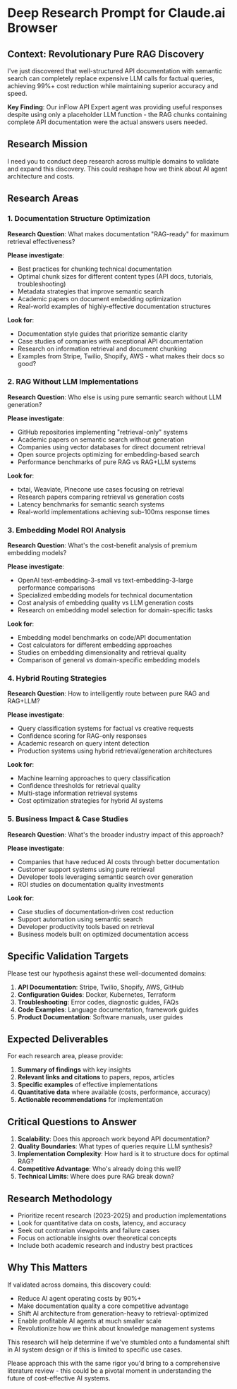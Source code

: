 # Deep Research Prompt for Claude.ai Browser

## Context: Revolutionary Pure RAG Discovery

I've just discovered that well-structured API documentation with semantic search can completely replace expensive LLM calls for factual queries, achieving 99%+ cost reduction while maintaining superior accuracy and speed.

**Key Finding**: Our inFlow API Expert agent was providing useful responses despite using only a placeholder LLM function - the RAG chunks containing complete API documentation were the actual answers users needed.

## Research Mission

I need you to conduct deep research across multiple domains to validate and expand this discovery. This could reshape how we think about AI agent architecture and costs.

## Research Areas

### 1. Documentation Structure Optimization

**Research Question**: What makes documentation "RAG-ready" for maximum retrieval effectiveness?

**Please investigate**:
- Best practices for chunking technical documentation
- Optimal chunk sizes for different content types (API docs, tutorials, troubleshooting)
- Metadata strategies that improve semantic search
- Academic papers on document embedding optimization
- Real-world examples of highly-effective documentation structures

**Look for**:
- Documentation style guides that prioritize semantic clarity
- Case studies of companies with exceptional API documentation
- Research on information retrieval and document chunking
- Examples from Stripe, Twilio, Shopify, AWS - what makes their docs so good?

### 2. RAG Without LLM Implementations

**Research Question**: Who else is using pure semantic search without LLM generation?

**Please investigate**:
- GitHub repositories implementing "retrieval-only" systems
- Academic papers on semantic search without generation
- Companies using vector databases for direct document retrieval
- Open source projects optimizing for embedding-based search
- Performance benchmarks of pure RAG vs RAG+LLM systems

**Look for**:
- txtai, Weaviate, Pinecone use cases focusing on retrieval
- Research papers comparing retrieval vs generation costs
- Latency benchmarks for semantic search systems
- Real-world implementations achieving sub-100ms response times

### 3. Embedding Model ROI Analysis

**Research Question**: What's the cost-benefit analysis of premium embedding models?

**Please investigate**:
- OpenAI text-embedding-3-small vs text-embedding-3-large performance comparisons
- Specialized embedding models for technical documentation
- Cost analysis of embedding quality vs LLM generation costs
- Research on embedding model selection for domain-specific tasks

**Look for**:
- Embedding model benchmarks on code/API documentation
- Cost calculators for different embedding approaches
- Studies on embedding dimensionality and retrieval quality
- Comparison of general vs domain-specific embedding models

### 4. Hybrid Routing Strategies

**Research Question**: How to intelligently route between pure RAG and RAG+LLM?

**Please investigate**:
- Query classification systems for factual vs creative requests
- Confidence scoring for RAG-only responses
- Academic research on query intent detection
- Production systems using hybrid retrieval/generation architectures

**Look for**:
- Machine learning approaches to query classification
- Confidence thresholds for retrieval quality
- Multi-stage information retrieval systems
- Cost optimization strategies for hybrid AI systems

### 5. Business Impact & Case Studies

**Research Question**: What's the broader industry impact of this approach?

**Please investigate**:
- Companies that have reduced AI costs through better documentation
- Customer support systems using pure retrieval
- Developer tools leveraging semantic search over generation
- ROI studies on documentation quality investments

**Look for**:
- Case studies of documentation-driven cost reduction
- Support automation using semantic search
- Developer productivity tools based on retrieval
- Business models built on optimized documentation access

## Specific Validation Targets

Please test our hypothesis against these well-documented domains:

1. **API Documentation**: Stripe, Twilio, Shopify, AWS, GitHub
2. **Configuration Guides**: Docker, Kubernetes, Terraform
3. **Troubleshooting**: Error codes, diagnostic guides, FAQs
4. **Code Examples**: Language documentation, framework guides
5. **Product Documentation**: Software manuals, user guides

## Expected Deliverables

For each research area, please provide:

1. **Summary of findings** with key insights
2. **Relevant links and citations** to papers, repos, articles
3. **Specific examples** of effective implementations
4. **Quantitative data** where available (costs, performance, accuracy)
5. **Actionable recommendations** for implementation

## Critical Questions to Answer

1. **Scalability**: Does this approach work beyond API documentation?
2. **Quality Boundaries**: What types of queries require LLM synthesis?
3. **Implementation Complexity**: How hard is it to structure docs for optimal RAG?
4. **Competitive Advantage**: Who's already doing this well?
5. **Technical Limits**: Where does pure RAG break down?

## Research Methodology

- Prioritize recent research (2023-2025) and production implementations
- Look for quantitative data on costs, latency, and accuracy
- Seek out contrarian viewpoints and failure cases
- Focus on actionable insights over theoretical concepts
- Include both academic research and industry best practices

## Why This Matters

If validated across domains, this discovery could:
- Reduce AI agent operating costs by 90%+
- Make documentation quality a core competitive advantage
- Shift AI architecture from generation-heavy to retrieval-optimized
- Enable profitable AI agents at much smaller scale
- Revolutionize how we think about knowledge management systems

This research will help determine if we've stumbled onto a fundamental shift in AI system design or if this is limited to specific use cases.

Please approach this with the same rigor you'd bring to a comprehensive literature review - this could be a pivotal moment in understanding the future of cost-effective AI systems.